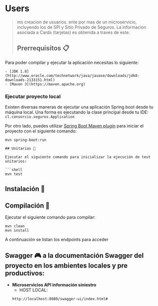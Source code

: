 # Users

> ms creacion de usuarios.
ente por mas de un microservicio, incluyendo los de SPI y Sitio Privado de Seguros. La informacion asociada a Cards (tarjetas) es obtenida a traves de este.
> 
> ## Prerrequisitos 📋

Para poder compilar y ejecutar la aplicación necesitas lo siguiente:

```
- [JDK 1.8](http://www.oracle.com/technetwork/java/javase/downloads/jdk8-downloads-2133151.html)
- [Maven 3](https://maven.apache.org)
```

### Ejecutar proyecto local

Existen diversas maneras de ejecutar una aplicación Spring boot desde tu máquina local. Una forma es ejecutando la clase principal desde tu IDE: `cl.consorcio.seguros.Application`

Por otro lado, puedes utilizar [Spring Boot Maven plugin](https://docs.spring.io/spring-boot/docs/current/reference/html/build-tool-plugins-maven-plugin.html) para iniciar el proyecto con el siguiente comando:

```shell
mvn spring-boot:run

## Unitarias 🐛

Ejecutar el siguiente comando para inicializar la ejecución de test unitarios:

```shell
mvn test
```

## Instalación 🎉

## Compilación 🔧

Ejecutar el siguiente comando para compilar:

```shell
mvn clean
mvn install
```

A continuación se listan los endpoints para acceder
## Swagger 🎮 a la documentación Swagger del proyecto en los ambientes locales y pre productivos:

* **Microservicios API información siniestro**
    * HOST LOCAL:
    ````
    http://localhost:8080/swagger-ui/index.html#
